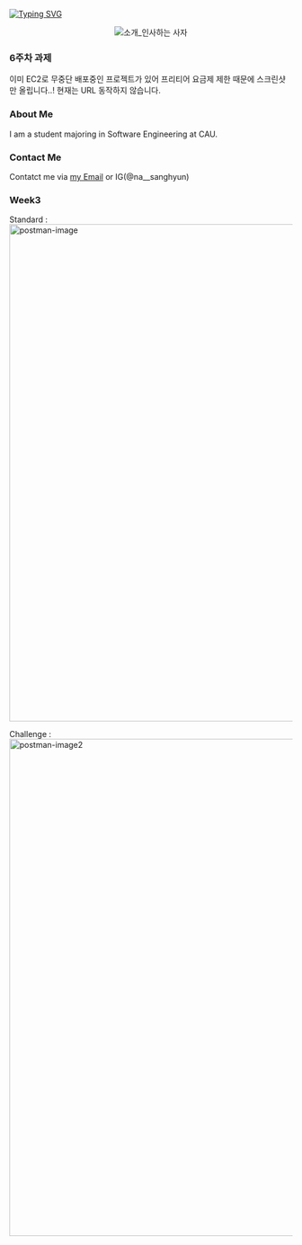 [![Typing SVG](https://readme-typing-svg.herokuapp.com?size=30&duration=4500&color=F77500&width=600&lines=%F0%9F%A6%81_Welcome_Sanghyun_Na_%F0%9F%A6%81+)](https://git.io/typing-svg)

<div align="center">

![소개_인사하는 사자](https://user-images.githubusercontent.com/81146131/221498526-e2db6afd-e36d-447c-ab58-58069793bedf.gif)


</div>

### 6주차 과제
이미 EC2로 무중단 배포중인 프로젝트가 있어 프리티어 요금제 제한 때문에 스크린샷만 올립니다..! 현재는 URL 동작하지 않습니다.

### About Me
I am a student majoring in Software Engineering at CAU.

### Contact Me
Contatct me via <a href="mailto:na_sanghyun@naver.com">my Email</a> or IG(@na__sanghyun)
### Week3
Standard :
<img width="885" alt="postman-image" src="https://user-images.githubusercontent.com/106161726/227774542-5c7630ce-2a8d-4769-8b99-b4f773aa52a1.png">

Challenge :
<img width="885" alt="postman-image2" src="https://user-images.githubusercontent.com/106161726/227774545-95aa715b-5873-4c52-9886-bd3b7eb45e34.png">
